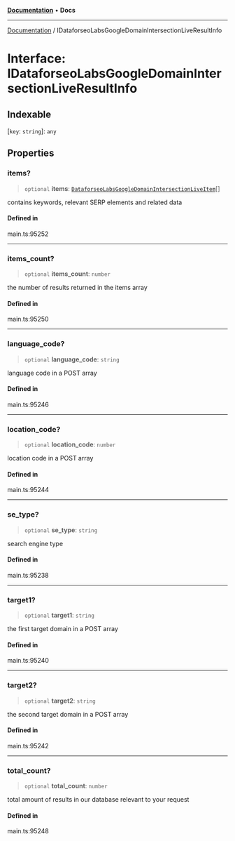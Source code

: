 [**Documentation**](../README.md) • **Docs**

***

[Documentation](../globals.md) / IDataforseoLabsGoogleDomainIntersectionLiveResultInfo

# Interface: IDataforseoLabsGoogleDomainIntersectionLiveResultInfo

## Indexable

 \[`key`: `string`\]: `any`

## Properties

### items?

> `optional` **items**: [`DataforseoLabsGoogleDomainIntersectionLiveItem`](../classes/DataforseoLabsGoogleDomainIntersectionLiveItem.md)[]

contains keywords, relevant SERP elements and related data

#### Defined in

main.ts:95252

***

### items\_count?

> `optional` **items\_count**: `number`

the number of results returned in the items array

#### Defined in

main.ts:95250

***

### language\_code?

> `optional` **language\_code**: `string`

language code in a POST array

#### Defined in

main.ts:95246

***

### location\_code?

> `optional` **location\_code**: `number`

location code in a POST array

#### Defined in

main.ts:95244

***

### se\_type?

> `optional` **se\_type**: `string`

search engine type

#### Defined in

main.ts:95238

***

### target1?

> `optional` **target1**: `string`

the first target domain in a POST array

#### Defined in

main.ts:95240

***

### target2?

> `optional` **target2**: `string`

the second target domain in a POST array

#### Defined in

main.ts:95242

***

### total\_count?

> `optional` **total\_count**: `number`

total amount of results in our database relevant to your request

#### Defined in

main.ts:95248
